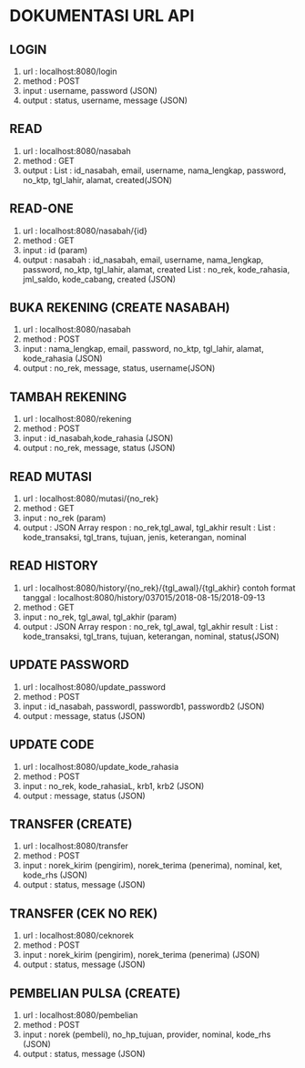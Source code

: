 # DOKUMENTASI URL API 

## LOGIN
1. url	: localhost:8080/login
2. method	: POST
3. input	: username, password (JSON)
4. output	: status, username, message (JSON)

## READ

1. url	: localhost:8080/nasabah
2. method	: GET
3. output	: List<nasabah> : id_nasabah, email, username, nama_lengkap, password, no_ktp, tgl_lahir, alamat, created(JSON)

## READ-ONE
1. url	: localhost:8080/nasabah/{id}
2. method	: GET
3. input	: id (param)
4. output	: nasabah : id_nasabah, email, username, nama_lengkap, password, no_ktp, tgl_lahir, alamat, created
	  	  List<Rekening> :  no_rek, kode_rahasia, jml_saldo, kode_cabang, created  (JSON)

## BUKA REKENING (CREATE NASABAH)
1. url	: localhost:8080/nasabah
2. method	: POST
3. input	: nama_lengkap, email, password, no_ktp, tgl_lahir, alamat, kode_rahasia (JSON)
4. output	: no_rek, message, status, username(JSON)

## TAMBAH REKENING
1. url	: localhost:8080/rekening
2. method	: POST
3. input	: id_nasabah,kode_rahasia (JSON)
4. output	: no_rek, message, status (JSON)

## READ MUTASI
1. url	: localhost:8080/mutasi/{no_rek}
2. method	: GET
3. input	: no_rek (param)
4. output	: JSON Array 
	          respon : no_rek,tgl_awal, tgl_akhir
		  result : List<mutasi> : kode_transaksi, tgl_trans, tujuan, jenis, keterangan, nominal 

## READ HISTORY
1. url		: localhost:8080/history/{no_rek}/{tgl_awal}/{tgl_akhir}
	  	  contoh format tanggal : localhost:8080/history/037015/2018-08-15/2018-09-13
2. method	: GET
3. input	: no_rek, tgl_awal, tgl_akhir (param)
4. output	: JSON Array 
		  respon : no_rek, tgl_awal, tgl_akhir
		  result : List<history> : kode_transaksi, tgl_trans, tujuan, keterangan, nominal, status(JSON)

## UPDATE PASSWORD
1. url	: localhost:8080/update_password
2. method	: POST
3. input	: id_nasabah, passwordl, passwordb1, passwordb2 (JSON)
4. output	: message, status (JSON)

## UPDATE CODE
1. url	: localhost:8080/update_kode_rahasia
2. method	: POST
3. input	: no_rek, kode_rahasiaL, krb1, krb2 (JSON)
4. output	: message, status (JSON)

## TRANSFER (CREATE)
1. url	: localhost:8080/transfer
2. method	: POST
3. input	: norek_kirim (pengirim), norek_terima (penerima), nominal, ket, kode_rhs (JSON)
4. output	: status, message (JSON)

## TRANSFER (CEK NO REK)
1. url	: localhost:8080/ceknorek
2. method	: POST
3. input	: norek_kirim (pengirim), norek_terima (penerima) (JSON)
4. output	: status, message (JSON)

## PEMBELIAN PULSA (CREATE)
1. url		: localhost:8080/pembelian
2. method	: POST
3. input	: norek (pembeli), no_hp_tujuan, provider, nominal, kode_rhs (JSON)
4. output	: status, message (JSON)


